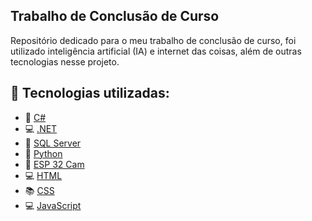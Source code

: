 
## Trabalho de Conclusão de Curso

Repositório dedicado para o meu trabalho de conclusão de curso, foi utilizado inteligência artificial (IA) e internet das coisas, além de outras tecnologias nesse projeto.

## 📔 Tecnologias utilizadas:

- 🤖 [C#]()
- 💻 [.NET]()
- 🎲 [SQL Server]()
- 🐍 [Python]()
- 👾 [ESP 32 Cam]()
- 💻 [HTML]()
- 📚 [CSS]()
- 💻 [JavaScript]()

